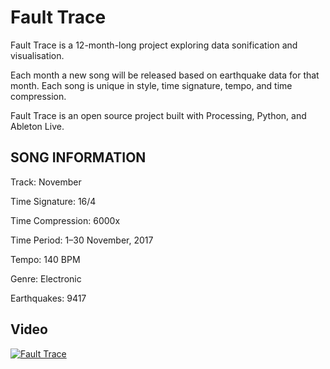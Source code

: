 # Fault Trace

Fault Trace is a 12-month-long project exploring data sonification and visualisation.

Each month a new song will be released based on earthquake data for that month. Each song is unique in style, time signature, tempo, and time compression.

Fault Trace is an open source project built with Processing, Python, and Ableton Live.

## SONG INFORMATION

Track: November

Time Signature: 16/4

Time Compression: 6000x

Time Period: 1–30 November, 2017

Tempo: 140 BPM

Genre: Electronic

Earthquakes: 9417

## Video

[![Fault Trace](https://img.youtube.com/vi/XKsgCCACp8g/maxresdefault.jpg)](https://www.youtube.com/watch?v=XKsgCCACp8g)
